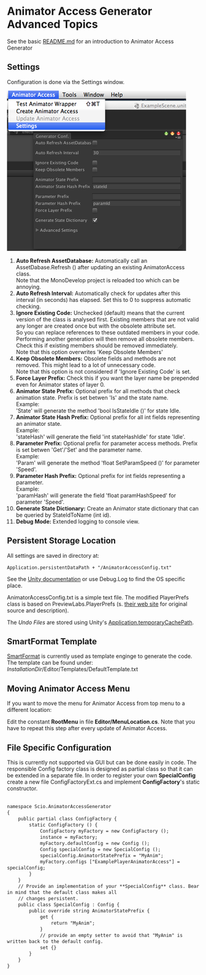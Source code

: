 # Animator Access Generator Advanced Topics

See the basic [README.md](../README-Advanced.md) for an introduction to Animator Access Generator

## Settings
Configuration is done via the Settings window. 

![Setting Editor Window](./AnimatorAccess_Settings.png)

1. **Auto Refresh AssetDatabase:** Automatically call an AssetDabase.Refresh () after updating an existing AnimatorAccess class.  
   Note that the MonoDevelop project is reloaded too which can be annoying.
1. **Auto Refresh Interval:** Automatically check for updates after this interval (in seconds) has elapsed. Set this to 0 to suppress automatic checking.
1. **Ignore Existing Code:** Unchecked (default) means that the current version of the class is analysed first. Existing members that are not valid any longer are created once but with the obsolete attribute set.  
   So you can replace references to these outdated members in your code. Performing another generation will then remove all obsolete members.  Check this if existing members should be removed immediately.  
   Note that this option overwrites 'Keep Obsolete Members'
1. **Keep Obsolete Members:** Obsolete fields and methods are not removed. This might lead to a lot of unnecessary code.  
   Note that this option is not considered if 'Ignore Existing Code' is set.
1. **Force Layer Prefix:** Check this if you want the layer name be prepended even for Animator states of layer 0.
1. **Animator State Prefix:** Optional prefix for all methods that check animation state. Prefix is set betwen 'Is' and the state name.  
   Example:  
   'State' will generate the method 'bool IsStateIdle ()' for state Idle.
1. **Animator State Hash Prefix:** Optional prefix for all int fields representing an animator state.  
   Example:  
   'stateHash' will generate the field 'int stateHashIdle' for state 'Idle'.
1. **Parameter Prefix:** Optional prefix for parameter access methods. Prefix is set betwen 'Get'/'Set' and the parameter name.  
   Example:  
   'Param' will generate the method 'float SetParamSpeed ()' for parameter 'Speed'.
1. **Parameter Hash Prefix:** Optional prefix for int fields representing a parameter.  
   Example:  
   'paramHash' will generate the field 'float paramHashSpeed' for parameter 'Speed'.
1. **Generate State Dictionary:** Create an Animator state dictionary that can be queried by StateIdToName (int id).
1. **Debug Mode:** Extended logging to console view.

## Persistent Storage Location
All settings are saved in directory at:
<pre><code>Application.persistentDataPath + "/AnimatorAccessConfig.txt"</pre></code>
See the [Unity documentation](http://docs.unity3d.com/ScriptReference/Application-persistentDataPath.html)
or use Debug.Log to find the OS specific place.

AnimatorAccessConfig.txt is a simple text file. The modified PlayerPrefs class is based on PreviewLabs.PlayerPrefs 
(s. [their web site](http://www.previewlabs.com/writing-playerprefs-fast/) for original source and description).

The _Undo Files_ are stored using Unity's [Application.temporaryCachePath](http://docs.unity3d.com/ScriptReference/Application-temporaryCachePath.html).

## SmartFormat Template

[SmartFormat](https://github.com/scottrippey/SmartFormat.NET) is currently used as template enginge to generate the 
code. The template can be found under:  
_InstallationDir_/Editor/Templates/DefaultTemplate.txt

## Moving Animator Access Menu
If you want to move the menu for Animator Access from top menu to a different location:

Edit the constant **RootMenu** in file **Editor/MenuLocation.cs**. Note that you have to repeat this step after 
every update of Animator Access.

## File Specific Configuration
This is currently not supported via GUI but can be done easily in code. The responsible Config factory class is 
designed as partial class so that it can be extended in a separate file. In order to register your own 
**SpecialConfig** create a new file ConfigFactoryExt.cs and implement **ConfigFactory**'s static constructor. 

<pre><code>
namespace Scio.AnimatorAccessGenerator
{
	public partial class ConfigFactory {
		static ConfigFactory () {
			ConfigFactory myFactory = new ConfigFactory ();
			instance = myFactory;
			myFactory.defaultConfig = new Config ();
			Config specialConfig = new SpecialConfig ();
			specialConfig.AnimatorStatePrefix = "MyAnim";
			myFactory.configs ["ExamplePlayerAnimatorAccess"] = specialConfig;
		}
	}
	// Provide an implementation of your **SpecialConfig** class. Bear in mind that the default class makes all
	// changes persistent.
	public class SpecialConfig : Config {
		public override string AnimatorStatePrefix {
			get {
				return "MyAnim";
			}
			// provide an empty setter to avoid that "MyAnim" is written back to the default config.
			set {}
		}
	}
}
</pre></code>

